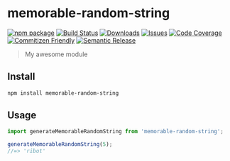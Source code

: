 
# memorable-random-string

[![npm package][npm-img]][npm-url]
[![Build Status][build-img]][build-url]
[![Downloads][downloads-img]][downloads-url]
[![Issues][issues-img]][issues-url]
[![Code Coverage][codecov-img]][codecov-url]
[![Commitizen Friendly][commitizen-img]][commitizen-url]
[![Semantic Release][semantic-release-img]][semantic-release-url]

> My awesome module

## Install

```bash
npm install memorable-random-string
```

## Usage

```ts
import generateMemorableRandomString from 'memorable-random-string';

generateMemorableRandomString(5);
//=> 'ribot'
```

[build-img]:https://github.com/decyrus/memorable-random-string/actions/workflows/release.yml/badge.svg
[build-url]:https://github.com/decyrus/memorable-random-string/actions/workflows/release.yml
[downloads-img]:https://img.shields.io/npm/dt/memorable-random-string
[downloads-url]:https://www.npmtrends.com/memorable-random-string
[npm-img]:https://img.shields.io/npm/v/memorable-random-string
[npm-url]:https://www.npmjs.com/package/memorable-random-string
[issues-img]:https://img.shields.io/github/issues/decyrus/memorable-random-string
[issues-url]:https://github.com/decyrus/memorable-random-string/issues
[codecov-img]:https://codecov.io/gh/decyrus/memorable-random-string/branch/main/graph/badge.svg
[codecov-url]:https://codecov.io/gh/decyrus/memorable-random-string
[semantic-release-img]:https://img.shields.io/badge/%20%20%F0%9F%93%A6%F0%9F%9A%80-semantic--release-e10079.svg
[semantic-release-url]:https://github.com/semantic-release/semantic-release
[commitizen-img]:https://img.shields.io/badge/commitizen-friendly-brightgreen.svg
[commitizen-url]:http://commitizen.github.io/cz-cli/
